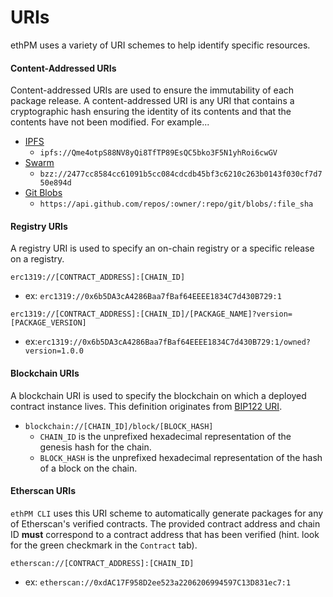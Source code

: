 # URIs

ethPM uses a variety of URI schemes to help identify specific resources.

#### Content-Addressed URIs

Content-addressed URIs are used to ensure the immutability of each package release. A content-addressed URI is any URI that contains a cryptographic hash ensuring the identity of its contents and that the contents have not been modified. For example...

* [IPFS](https://ipfs.io/)
  * `ipfs://Qme4otpS88NV8yQi8TfTP89EsQC5bko3F5N1yhRoi6cwGV`
* [Swarm](https://swarm-guide.readthedocs.io/en/latest/introduction.html)
  * `bzz://2477cc8584cc61091b5cc084cdcdb45bf3c6210c263b0143f030cf7d750e894d`
* [Git Blobs](https://developer.github.com/v3/git/blobs/)
  * `https://api.github.com/repos/:owner/:repo/git/blobs/:file_sha`

#### Registry URIs

A registry URI is used to specify an on-chain registry or a specific release on a registry.

`erc1319://[CONTRACT_ADDRESS]:[CHAIN_ID]`

* ex: `erc1319://0x6b5DA3cA4286Baa7fBaf64EEEE1834C7d430B729:1`

`erc1319://[CONTRACT_ADDRESS]:[CHAIN_ID]/[PACKAGE_NAME]?version=[PACKAGE_VERSION]`

* ex:`erc1319://0x6b5DA3cA4286Baa7fBaf64EEEE1834C7d430B729:1/owned?version=1.0.0`

#### Blockchain URIs

A blockchain URI is used to specify the blockchain on which a deployed contract instance lives. This definition originates from [BIP122 URI](https://github.com/bitcoin/bips/blob/master/bip-0122.mediawiki).

* `blockchain://[CHAIN_ID]/block/[BLOCK_HASH]`
  * `CHAIN_ID` is the unprefixed hexadecimal representation of the genesis hash for the chain.
  * `BLOCK_HASH` is the unprefixed hexadecimal representation of the hash of a block on the chain.

#### Etherscan URIs

`ethPM CLI` uses this URI scheme to automatically generate packages for any of Etherscan's verified contracts. The provided contract address and chain ID **must** correspond to a contract address that has been verified \(hint. look for the green checkmark in the `Contract` tab\).

`etherscan://[CONTRACT_ADDRESS]:[CHAIN_ID]`

* ex: `etherscan://0xdAC17F958D2ee523a2206206994597C13D831ec7:1`

